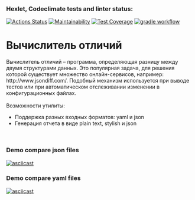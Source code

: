 ### Hexlet, Codeclimate tests and linter status:
[![Actions Status](https://github.com/Sabshor/java-project-71/actions/workflows/hexlet-check.yml/badge.svg)](https://github.com/Sabshor/java-project-71/actions)
[![Maintainability](https://api.codeclimate.com/v1/badges/f5d7617508343d8e5c1b/maintainability)](https://codeclimate.com/github/Sabshor/java-project-71/maintainability)
[![Test Coverage](https://api.codeclimate.com/v1/badges/f5d7617508343d8e5c1b/test_coverage)](https://codeclimate.com/github/Sabshor/java-project-71/test_coverage)
[![gradle workflow](https://github.com/Sabshor/java-project-71/actions/workflows/gradle.yml/badge.svg)](https://github.com/Sabshor/java-project-71/actions/workflows/gradle.yml)


<h1>Вычислитель отличий</h1>
<div>Вычислитель отличий – программа, определяющая разницу между двумя структурами данных. Это популярная задача, для решения которой существует множество онлайн-сервисов, например: http://www.jsondiff.com/. Подобный механизм используется при выводе тестов или при автоматическом отслеживании изменении в конфигурационных файлах.
<div><br>Возможности утилиты:</div>
<ul>
    <li>Поддержка разных входных форматов: yaml и json</li>
    <li>Генерация отчета в виде plain text, stylish и json</li>
</ul>
</div>

<div><br></div>

### Demo compare json files
[![asciicast](https://asciinema.org/a/wM5QyGJqJK440j64etM1XgFFG.svg)](https://asciinema.org/a/wM5QyGJqJK440j64etM1XgFFG)
### Demo compare yaml files
[![asciicast](https://asciinema.org/a/Xt01hi3W07WJJlDAUBrxWLX9A.svg)](https://asciinema.org/a/Xt01hi3W07WJJlDAUBrxWLX9A)
